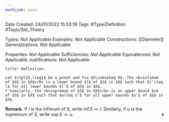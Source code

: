 ```yaml
---
mathLink: auto
---
```


<div class="topSpace"></div>

Date Created: 24/01/2022 15:53:19
Tags: #Type/Definition #Topic/Set_Theory

Types: <i>Not Applicable</i>
Examples: <i>Not Applicable</i>
Constructions: [[Diameter]]
Generalizations: <i>Not Applicable</i>

Properties: <i>Not Applicable</i>
Sufficiencies: <i>Not Applicable</i>
Equivalences: <i>Not Applicable</i>
Justifications: <i>Not Applicable</i>

``` ad-Definition
title: Definition.

Let $\tpl{X,\leq}$ be a poset and fix $S\subseteq X$. The <b>infimum of $S$ in $X$</b> is a lower bound $l$ of $S$ in $X$ such that $l'\leq l$ for all lower bounds $l'$ of $S$ in $X$.
* Similarly, the <b>supremum of $S$ in $X$</b> is an upper bound $u$ of $S$ in $X$ such that $u\leq u'$ for all upper bounds $u'$ of $S$ in $X$.

```

<b>Remark.</b> If $l$ is the infimum of $S$, write $\inf S\coloneqq l$. Similarly, if $u$ is the supremum of $S$, write $\sup S\coloneqq u$.<span style="float:right;">$\blacklozenge$</span>
